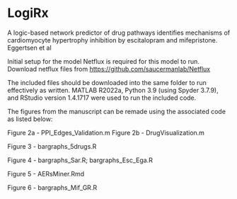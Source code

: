 # LogiRx

A logic-based network predictor of drug pathways identifies mechanisms of cardiomyocyte hypertrophy inhibition by escitalopram and mifepristone.
Eggertsen et al

Initial setup for the model Netflux is required for this model to run. Download netflux files from https://github.com/saucermanlab/Netflux

The included files should be downloaded into the same folder to run effectively as written. MATLAB R2022a, Python 3.9 (using Spyder 3.7.9), and RStudio version 1.4.1717 were used to run the included code.

The figures from the manuscript can be remade using the associated code as listed below:

Figure 2a - PPI_Edges_Validation.m
Figure 2b - DrugVisualization.m

Figure 3 - bargraphs_5drugs.R

Figure 4 - bargraphs_Sar.R; bargraphs_Esc_Ega.R

Figure 5 - AERsMiner.Rmd

Figure 6 - bargraphs_Mif_GR.R
